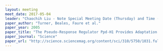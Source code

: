 ```yaml
---
layout: meeting
meet_date: 2017-05-04
leader: "Chaochih Liu - Note Special Meeting Date (Thursday) and Time (4:15 pm)"
paper_author: "Turner, Beales, Faure et al."
paper_year: 2005
paper_title: "The Pseudo-Response Regulator Ppd-H1 Provides Adaptation to Photoperiod in Barley"
paper_journal: "Science"
paper_url: "http://science.sciencemag.org/content/sci/310/5750/1031.full.pdf"
---
```

